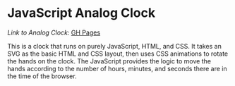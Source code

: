 # JavaScript Analog Clock

_Link to Analog Clock:_ [GH Pages](https://dgray0229.github.io/javascript-analog-clock/)

This is a clock that runs on purely JavaScript, HTML, and CSS. It takes an SVG as the basic HTML and CSS layout, then uses CSS animations to rotate the hands on the clock. The JavaScript provides the logic to move the hands according to the number of hours, minutes, and seconds there are in the time of the browser.
